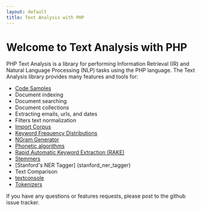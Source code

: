```yaml
---
layout: default
title: Text Analysis with PHP
---
```


# Welcome to Text Analysis with PHP

PHP Text Analysis is a library for performing Information Retrieval (IR) and Natural Language Processing (NLP) tasks using the PHP language. 
The Text Analysis library provides many features and tools for:


 * [Code Samples](/examples/examples) 
 * Document indexing
 * Document searching
 * Document collections
 * Extracting emails, urls, and dates
 * Filters text normalization
 * [Import Corpus](import_corpus)
 * [Keyword Frequency Distributions](freq_dist)
 * [NGram Generator](ngram)
 * [Phonetic algorithms](phonetic_algorithms)
 * [Rapid Automatic Keyword Extraction (RAKE)](rake)
 * [Stemmers](stemmers)
 * [Stanford's NER Tagger] (stanford_ner_tagger)
 * Text Comparison
 * [textconsole](textconsole)
 * [Tokenizers](tokenizers)


If you have any questions or features requests, please post to the github issue tracker. 




